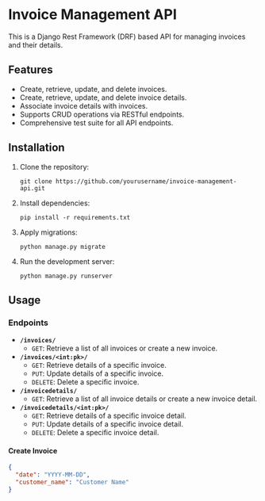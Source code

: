 # Invoice Management API

This is a Django Rest Framework (DRF) based API for managing invoices and their details.

## Features

- Create, retrieve, update, and delete invoices.
- Create, retrieve, update, and delete invoice details.
- Associate invoice details with invoices.
- Supports CRUD operations via RESTful endpoints.
- Comprehensive test suite for all API endpoints.

## Installation

1. Clone the repository:

    ```
    git clone https://github.com/yourusername/invoice-management-api.git
    ```

2. Install dependencies:

    ```
    pip install -r requirements.txt
    ```

3. Apply migrations:

    ```
    python manage.py migrate
    ```

4. Run the development server:

    ```
    python manage.py runserver
    ```

## Usage

### Endpoints

- **`/invoices/`**
  - `GET`: Retrieve a list of all invoices or create a new invoice.
- **`/invoices/<int:pk>/`**
  - `GET`: Retrieve details of a specific invoice.
  - `PUT`: Update details of a specific invoice.
  - `DELETE`: Delete a specific invoice.
- **`/invoicedetails/`**
  - `GET`: Retrieve a list of all invoice details or create a new invoice detail.
- **`/invoicedetails/<int:pk>/`**
  - `GET`: Retrieve details of a specific invoice detail.
  - `PUT`: Update details of a specific invoice detail.
  - `DELETE`: Delete a specific invoice detail.

#### Create Invoice

```json
{
  "date": "YYYY-MM-DD",
  "customer_name": "Customer Name"
}
